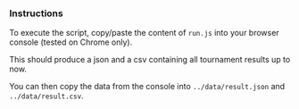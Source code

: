 ### Instructions

To execute the script, copy/paste the content of `run.js` into your browser console (tested on Chrome only).

This should produce a json and a csv containing all tournament results up to now.

You can then copy the data from the console into `../data/result.json` and `../data/result.csv`.
